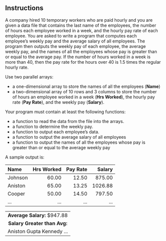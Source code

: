 ## Instructions
A company hired 10 temporary workers who are paid hourly and you are given a data file that contains the last name of the employees, the number of hours each employee worked in a week, and the hourly pay rate of each employee. You are asked to write a program that computes each employee’s weekly pay and the average salary of all employees. The program then outputs the weekly pay of each employee, the average weekly pay, and the names of all the employees whose pay is greater than or equal to the average pay. If the number of hours worked in a week is more than 40, then the pay rate for the hours over 40 is 1.5 times the regular hourly rate. 

Use two parallel arrays: 
* a one-dimensional array to store the names of all the employees (**Name**)
* a two-dimensional array of 10 rows and 3 columns to store the number of hours an employee worked in a week (**Hrs Worked**), the hourly pay rate (**Pay Rate**), and the weekly pay (**Salary**). 

Your program must contain at least the following functions:
* a function to read the data from the file into the arrays.
* a function to determine the weekly pay.
* a function to output each employee’s data. 
* a function to output the average salary of all employees
* a function to output the names of all the employees whose pay is greater than or equal to the average weekly pay

A sample output is:

| Name | Hrs Worked | Pay Rate | Salary |
| :-------- | ---------: | ------: | --------: |
| Johnson | 60.00 | 12.50| 875.00 |
| Aniston| 65.00 | 13.25 | 1026.88 |
| Cooper | 50.00 | 14.50 | 797.50 |
| ... | ... | ... | ... |

| |
| :-------------: |
| **Average Salary:** $947.88 |
| **Salary Greater than Avg:** |
| Aniston Gupta Kennedy ... |

